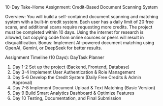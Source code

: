 10-Day Take-Home Assignment: Credit-Based Document Scanning System

Overview:
You will build a self-contained document scanning and matching system with a built-in credit system. Each user has a daily limit of 20 free scans, and additional scans require requesting more credits.
The project must be completed within 10 days.
Using the internet for research is allowed, but copying code from online sources or peers will result in disqualification.
Bonus: Implement AI-powered document matching using OpenAI, Gemini, or DeepSeek for better results.

Assignment Timeline (10 Days):
DayTask Planner
1. Day 1-2 Set up the project (Backend, Frontend, Database)
2. Day 3-4 Implement User Authentication & Role Management
3. Day 5-6 Develop the Credit System (Daily Free Credits & Admin Approval)
4. Day 7-8 Implement Document Upload & Text Matching (Basic Version)
5. Day 9 Build Smart Analytics Dashboard & Optimize Features
6. Day 10 Testing, Documentation, and Final Submission
